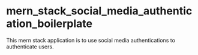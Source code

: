 # mern_stack_social_media_authentication_boilerplate

<p>This mern stack application is to use social media authentications to authenticate users. </p>
